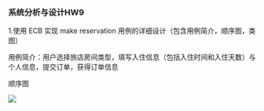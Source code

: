 ### 系统分析与设计HW9

1.使用 ECB 实现 make reservation 用例的详细设计（包含用例简介，顺序图，类图）

用例简介：用户选择旅店房间类型，填写入住信息（包括入住时间和入住天数）与个人信息，提交订单，获得订单信息

顺序图

![](../imgs/HW9_1.PNG)

